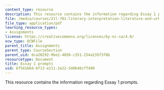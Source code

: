 ```yaml
---
content_type: resource
description: This resource contains the information regarding Essay 1 prompts.
file: /media/courses/21l-701-literary-interpretation-literature-and-urban-experience-spring-2009/bf54166dbf13e2112e22540b46cff499_MIT21L_701S09_Essay1_edit.pdf
file_type: application/pdf
learning_resource_types:
- Assignments
license: https://creativecommons.org/licenses/by-nc-sa/4.0/
ocw_type: OCWFile
parent_title: Assignments
parent_type: CourseSection
parent_uid: dca20292-9be2-4856-c351-254a235f378b
resourcetype: Document
title: Essay 1 prompts
uid: bf54166d-bf13-e211-2e22-540b46cff499
---
```

This resource contains the information regarding Essay 1 prompts.